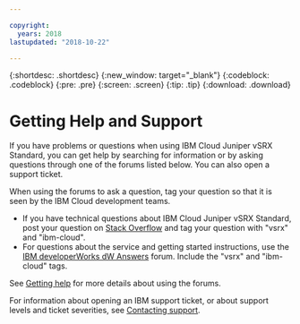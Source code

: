 ```yaml
---

copyright:
  years: 2018
lastupdated: "2018-10-22"

---
```


{:shortdesc: .shortdesc}
{:new_window: target="_blank"}
{:codeblock: .codeblock}
{:pre: .pre}
{:screen: .screen}
{:tip: .tip}
{:download: .download}

# Getting Help and Support

If you have problems or questions when using IBM Cloud Juniper vSRX Standard, you can get help by searching for information or by asking questions through one of the forums listed below. You can also open a support ticket.

When using the forums to ask a question, tag your question so that it is seen by the IBM Cloud development teams.

* If you have technical questions about IBM Cloud Juniper vSRX Standard, post your question on [Stack Overflow](https://stackoverflow.com/search?q=vsrx+ibm-cloud) and tag your question with "vsrx" and "ibm-cloud".
* For questions about the service and getting started instructions, use the [IBM developerWorks dW Answers](https://developer.ibm.com/answers/topics/vsrx/) forum. Include the "vsrx" and "ibm-cloud" tags.

See [Getting help](https://console.bluemix.net/docs/support/index.html#getting-help) for more details about using the forums.

For information about opening an IBM support ticket, or about support levels and ticket severities, see [Contacting support](https://console.bluemix.net/docs/support/index.html#contacting-support).

